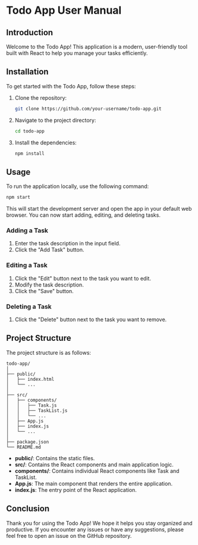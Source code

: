 # Todo App User Manual

## Introduction
Welcome to the Todo App! This application is a modern, user-friendly tool built with React to help you manage your tasks efficiently. 

## Installation
To get started with the Todo App, follow these steps:

1. Clone the repository:
    ```bash
    git clone https://github.com/your-username/todo-app.git
    ```
2. Navigate to the project directory:
    ```bash
    cd todo-app
    ```
3. Install the dependencies:
    ```bash
    npm install
    ```

## Usage
To run the application locally, use the following command:
```bash
npm start
```
This will start the development server and open the app in your default web browser. You can now start adding, editing, and deleting tasks.

### Adding a Task
1. Enter the task description in the input field.
2. Click the "Add Task" button.

### Editing a Task
1. Click the "Edit" button next to the task you want to edit.
2. Modify the task description.
3. Click the "Save" button.

### Deleting a Task
1. Click the "Delete" button next to the task you want to remove.

## Project Structure
The project structure is as follows:
```
todo-app/
│
├── public/
│   ├── index.html
│   └── ...
│
├── src/
│   ├── components/
│   │   ├── Task.js
│   │   ├── TaskList.js
│   │   └── ...
│   ├── App.js
│   ├── index.js
│   └── ...
│
├── package.json
└── README.md
```

- **public/**: Contains the static files.
- **src/**: Contains the React components and main application logic.
- **components/**: Contains individual React components like Task and TaskList.
- **App.js**: The main component that renders the entire application.
- **index.js**: The entry point of the React application.

## Conclusion
Thank you for using the Todo App! We hope it helps you stay organized and productive. If you encounter any issues or have any suggestions, please feel free to open an issue on the GitHub repository.
